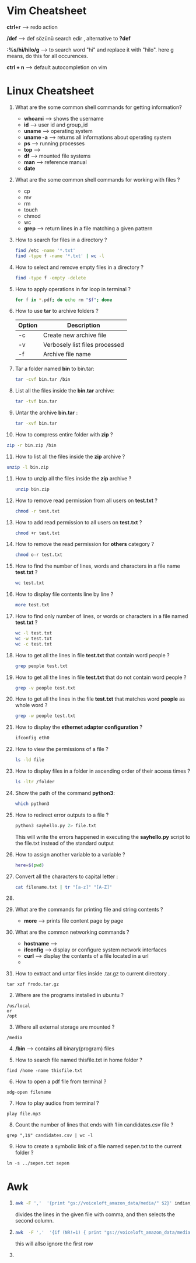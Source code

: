 # Vim Cheatsheet

**ctrl+r** --> redo action

**/def** --> def sözünü search edir , alternative to **?def**

**:%s/hi/hilo/g** --> to search word "hi" and replace it with "hilo". here g means, do this for all occurences.

**ctrl + n** --> default autocompletion on vim

# Linux Cheatsheet

1. What are the some common shell commands for getting information?

   - **whoami** --> shows the username 
   - **id** --> user id and group_id
   - **uname** --> operating system
   - **uname -a** --> returns all informations about operating system
   - **ps** --> running processes
   - **top** --> 
   - **df** --> mounted file systems
   - **man** --> reference manual
   - **date**

2.  What are the some common shell commands for working with files ?

    * cp
    * mv
    * rm
    * touch
    * chmod
    * wc
    * **grep** --> return lines in a file matching a given pattern 

3. How to search for files in a directory ?

   ```bash
   find /etc -name '*.txt'
   find -type f -name '*.txt' | wc -l
   ```

4. How to select and remove empty files in a directory ?

   ```bash
   find -type f -empty -delete
   ```
   
   

5. How to apply operations in for loop in terminal ?

   ```bash
   for f in *.pdf; do echo rm "$f"; done
   ```

   

6. How to use **tar** to archive folders ?

   | Option | Description                    |
   | ------ | ------------------------------ |
   | -c     | Create new archive file        |
   | -v     | Verbosely list files processed |
   | -f     | Archive file name              |

7. Tar a folder named **bin** to bin.tar:

   ```bash
   tar -cvf bin.tar /bin
   ```

8. List all the files inside the **bin.tar** archive:

   ```bash
   tar -tvf bin.tar
   ```

9. Untar the archive **bin.tar** :

   ```bash
   tar -xvf bin.tar
   ```

10. How to compress entire folder with **zip** ?

   ```bash
   zip -r bin.zip /bin
   ```

11. How to list all the files inside the **zip** archive ?

   ```bash
   unzip -l bin.zip
   ```

11. How to unzip all the files inside the **zip** archive ?

    ```bash
    unzip bin.zip
    ```

12. How to remove read permission from all users on **test.txt** ?

    ```bash
    chmod -r test.txt
    ```

13. How to add read permission to all users on **test.txt** ?

    ```bash
    chmod +r test.txt
    ```

14. How to remove the read permission for **others** category ?

    ```bash
    chmod o-r test.txt
    ```

15. How to find the number of lines, words and characters in a file name **test.txt** ?

    ```bash
    wc test.txt
    ```

16. How to display file contents line by line ?

    ```bash
    more test.txt
    ```

17. How to find only number of lines, or words or characters in a file named **test.txt** ?

    ```bash
    wc -l test.txt
    wc -w test.txt
    wc -c test.txt
    ```

18. How to get all the lines in file **test.txt** that contain word people ?

    ```bash
    grep people test.txt
    ```

19. How to get all the lines in file **test.txt** that do not contain word people ?

    ```bash
    grep -v people test.txt
    ```

20. How to get all the lines in the file **test.txt** that matches word **people** as whole word ?

    ```bash
    grep -w people test.txt
    ```

21. How to display the **ethernet adapter configuration** ?

    ```bash
    ifconfig eth0
    ```

22. How to view the permissions of a file ?

    ```bash
    ls -ld file
    ```

23. How to display files in a folder in ascending order of their access times ?

    ```bash
    ls -ltr /folder
    ```

24. Show the path of the command **python3**: 

    ```bash
    which python3
    ```

25. How to redirect error outputs to a file ?

    ```bash
    python3 sayhello.py 2> file.txt
    ```

    This will write the errors happened in executing the **sayhello.py** script to the file.txt instead of the standard output

26. How to assign another variable to a variable ?

    ```bash
    here=$(pwd)
    ```

27. Convert all the characters to capital letter :

    ```bash
    cat filename.txt | tr "[a-z]" "[A-Z]"
    ```

28. 

29. What are the commands for printing file and string contents ?

    * **more** --> prints file content page by page

30. What are the common networking commands ?

    * **hostname** --> 
    * **ifconfig** --> display or configure system network interfaces
    * **curl** --> display the contents of a file located in a url
    * 

31. How to extract and untar files inside .tar.gz to current directory .

```
tar xzf frodo.tar.gz
```

2. Where are the programs installed in ubuntu ?

```
/us/local
or
/opt
```

3.  Where all external storage are mounted ? 

```
/media
```

4. **/bin** --> contains all binary(program) files

5. How to search file named thisfile.txt in home folder ?

```
find /home -name thisfile.txt
```

6. How to open a pdf file from terminal ?

```
xdg-open filename 
```

7. How to play audios from terminal ?

```
play file.mp3
```

8. Count the number of lines that ends with 1 in candidates.csv file ? 

```
grep ",1$" candidates.csv | wc -l
```

9. How to create a symbolic link of a file named sepen.txt to the current folder ?

```
ln -s ../sepen.txt sepen
```



# **Awk**

1. ```bash
   awk -F ','  '{print "gs://voiceloft_amazon_data/media/" $2}' indian_test_data.csv > sepen.txt
   ```

   divides the lines in the given file with comma, and then selects the second column.

2. ```bash
   awk  -F ','  '{if (NR!=1) { print "gs://voiceloft_amazon_data/media/" $2}}' indian_test_data.csv > sepen.txt
   ```

   this will allso ignore the first row

3. 
